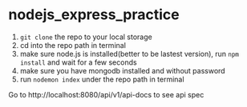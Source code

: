 # nodejs_express_practice
1. `git clone` the repo to your local storage
2. cd into the repo path in terminal
3. make sure node.js is installed(better to be lastest version), run `npm install` and wait for a few seconds
4. make sure you have mongodb installed and without password
5. run `nodemon index` under the repo path in terminal

Go to http://localhost:8080/api/v1/api-docs to see api spec
